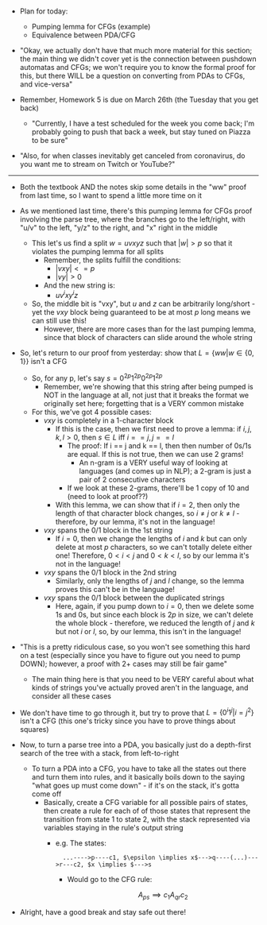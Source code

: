 #

##

- Plan for today:
    - Pumping lemma for CFGs (example)
    - Equivalence between PDA/CFG

- "Okay, we actually don't have that much more material for this section; the main thing we didn't cover yet is the connection between pushdown automatas and CFGs; we won't require you to know the formal proof for this, but there WILL be a question on converting from PDAs to CFGs, and vice-versa"

- Remember, Homework 5 is due on March 26th (the Tuesday that you get back)
    - "Currently, I have a test scheduled for the week you come back; I'm probably going to push that back a week, but stay tuned on Piazza to be sure"

- "Also, for when classes inevitably get canceled from coronavirus, do you want me to stream on Twitch or YouTube?"
--------------------------------------------------------------------------------

- Both the textbook AND the notes skip some details in the "ww" proof from last time, so I want to spend a little more time on it

- As we mentioned last time, there's this pumping lemma for CFGs proof involving the parse tree, where the branches go to the left/right, with "u/v" to the left, "y/z" to the right, and "x" right in the middle
    - This let's us find a split $w = uvxyz$ such that $|w| > p$ so that it violates the pumping lemma for all splits
        - Remember, the splits fulfill the conditions:
            - $|vxy| <= p$
            - $|vy| > 0$
        - And the new string is:
            - $uv^ixy^iz$
    - So, the middle bit is "vxy", but $u$ and $z$ can be arbitrarily long/short - yet the $vxy$ block being guaranteed to be at most $p$ long means we can still use this!
        - However, there are more cases than for the last pumping lemma, since that block of characters can slide around the whole string

- So, let's return to our proof from yesterday: show that $L = \{ww | w \in \{0, 1\}\}$ isn't a CFG
    - So, for any p, let's say $s = 0^{2p}1^{2p}0^{2p}1^{2p}$
        - Remember, we're showing that this string after being pumped is NOT in the language at all, not just that it breaks the format we originally set here; forgetting that is a VERY common mistake
    - For this, we've got 4 possible cases:
        - $vxy$ is completely in a 1-character block
            - If this is the case, then we first need to prove a lemma: if $i,j,k,l > 0$, then $s \in L$ iff $i == j, j == l$
                - The proof: If i == j and k == l, then then number of 0s/1s are equal. If this is not true, then we can use 2 grams!
                    - An n-gram is a VERY useful way of looking at languages (and comes up in NLP); a 2-gram is just a pair of 2 consecutive characters
                - If we look at these 2-grams, there'll be 1 copy of 10 and (need to look at proof??)
            - With this lemma, we can show that if $i=2$, then only the length of that character block changes, so $i \neq j$ or $k \neq l$ - therefore, by our lemma, it's not in the language!
        - $vxy$ spans the 0/1 block in the 1st string
            - If $i=0$, then we change the lengths of $i$ and $k$ but can only delete at most $p$ characters, so we can't totally delete either one! Therefore, $0 < i < j$ and $0 < k < l$, so by our lemma it's not in the language!
        - $vxy$ spans the 0/1 block in the 2nd string
            - Similarly, only the lengths of $j$ and $l$ change, so the lemma proves this can't be in the language!
        - $vxy$ spans the 0/1 block between the duplicated strings
            - Here, again, if you pump down to $i=0$, then we delete some 1s and 0s, but since each block is $2p$ in size, we can't delete the whole block - therefore, we reduced the length of $j$ and $k$ but not $i$ or $l$, so, by our lemma, this isn't in the language!

- "This is a pretty ridiculous case, so you won't see something this hard on a test (especially since you have to figure out you need to pump DOWN); however, a proof with 2+ cases may still be fair game"
    - The main thing here is that you need to be VERY careful about what kinds of strings you've actually proved aren't in the language, and consider all these cases

- We don't have time to go through it, but try to prove that $L = \{0^i1^j | i = j^2\}$ isn't a CFG (this one's tricky since you have to prove things about squares)

- Now, to turn a parse tree into a PDA, you basically just do a depth-first search of the tree with a stack, from left-to-right
    - To turn a PDA into a CFG, you have to take all the states out there and turn them into rules, and it basically boils down to the saying "what goes up must come down" - if it's on the stack, it's gotta come off
        - Basically, create a CFG variable for all possible pairs of states, then create a rule for each of of those states that represent the transition from state 1 to state 2, with the stack represented via variables staying in the rule's output string
            - e.g. The states:

                    ...---->p----c1, $\epsilon \implies x$--->q----(...)--->r---c2, $x \implies $--->s

                - Would go to the CFG rule:

                    $$
                    A_{ps} \implies c_1A_{qr}c_2
                    $$

- Alright, have a good break and stay safe out there!

